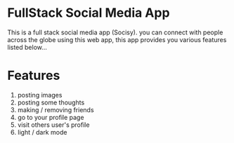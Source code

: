 # FullStack Social Media App

This is a full stack social media app (Socisy). 
you can connect with people across the globe using this web app, this app provides you various features listed below...

# Features

1. posting images
2. posting some thoughts
3. making / removing friends
4. go to your profile page 
5. visit others user's profile
6. light / dark mode
